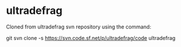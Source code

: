 # ultradefrag
Cloned from ultradefrag svn repository using the command:

git svn clone -s https://svn.code.sf.net/p/ultradefrag/code ultradefrag
